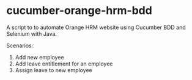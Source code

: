 # cucumber-orange-hrm-bdd
A script to to automate Orange HRM website using Cucumber BDD and Selenium with Java.


Scenarios:
1. Add new employee
2. Add leave entitlement for an employee
3. Assign leave to new employee
